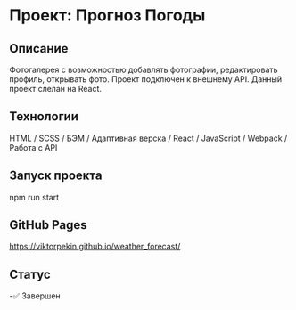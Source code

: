 # Проект: Прогноз Погоды

## Описание

Фотогалерея с возможностью добавлять фотографии, редактировать профиль, открывать фото. Проект подключен к внешнему API.
Данный проект слелан на React.

## Технологии

HTML / SCSS / БЭМ / Адаптивная верска / React / JavaScript / Webpack /
Работа с API

## Запуск проекта

npm run start

## GitHub Pages

https://viktorpekin.github.io/weather_forecast/

## Статус

-✅ Завершен
